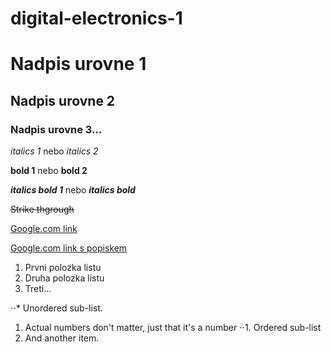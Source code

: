 # digital-electronics-1
# Nadpis urovne 1
## Nadpis urovne 2
### Nadpis urovne 3...

*italics 1* nebo _italics 2_

**bold 1** nebo __bold 2__

**_italics bold 1_** nebo __*italics bold*__

~~Strike thgrough~~

[Google.com link](https://www.google.com)

[Google.com link s popiskem](https://www.google.com "Google's Homepage")

1. Prvni polozka listu
2. Druha polozka listu
3. Treti...

⋅⋅* Unordered sub-list. 
1. Actual numbers don't matter, just that it's a number
⋅⋅1. Ordered sub-list
4. And another item.
